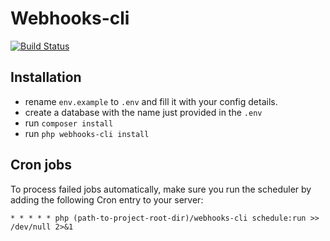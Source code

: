 # Webhooks-cli

[![Build Status](https://travis-ci.com/Alymosul/webhooks-cli.svg?branch=master)](https://travis-ci.com/Alymosul/webhooks-cli)

## Installation
- rename `env.example` to `.env` and fill it with your config details.
- create a database with the name just provided in the `.env`
- run `composer install`
- run `php webhooks-cli install`

## Cron jobs

To process failed jobs automatically, make sure you run the scheduler by adding the following Cron entry to your server:

`* * * * * php (path-to-project-root-dir)/webhooks-cli schedule:run >> /dev/null 2>&1`
